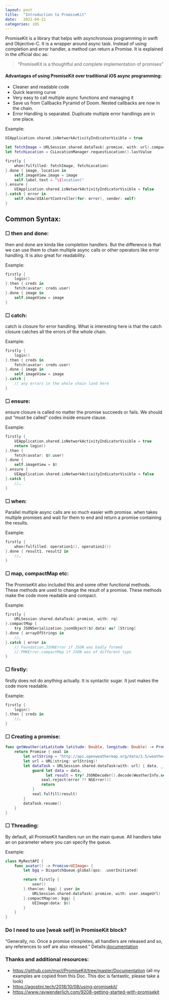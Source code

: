 ```yaml
---
layout: post
title:  "Introduction to PromiseKit"
date:   2021-04-21
categories: iOS
---
```


PromiseKit is a library that helps with asynchronous programming in swift and Objective-C. It is a wrapper around async task. Instead of using completion and error handler, a method can return a Promise. It is explained in the official doc as:
> “PromiseKit is a thoughtful and complete implementation of promises” 

#### Advantages of using PromiseKit over traditional iOS async programming:
* Cleaner and readable code
* Quick learning curve
* Very easy to call multiple async functions and managing it
* Save us from Callbacks Pyramid of Doom. Nested callbacks are now in the chain.
* Error Handling is separated. Duplicate multiple error handlings are in one place.

Example:

```swift
UIApplication.shared.isNetworkActivityIndicatorVisible = true

let fetchImage = URLSession.shared.dataTask(.promise, with: url).compactMap{ UIImage(data: $0.data) }
let fetchLocation = CLLocationManager.requestLocation().lastValue

firstly {
    when(fulfilled: fetchImage, fetchLocation)
}.done { image, location in
    self.imageView.image = image
    self.label.text = "\(location)"
}.ensure {
    UIApplication.shared.isNetworkActivityIndicatorVisible = false
}.catch { error in
    self.show(UIAlertController(for: error), sender: self)
}
```

## Common Syntax:

### ☐ then and done:
then and done are kinda like completion handlers. But the difference is that we can use them to chain multiple async calls or other operators like error handling. It is also great for readability.

Example:

```swift
firstly {
    login()
}.then { creds in
    fetch(avatar: creds.user)
}.done { image in
    self.imageView = image
}
```

### ☐ catch:
catch is closure for error handling. What is interesting here is that the catch closure catches all the errors of the whole chain.

Example:

```swift
firstly {
    login()
}.then { creds in
    fetch(avatar: creds.user)
}.done { image in
    self.imageView = image
}.catch {
    // any errors in the whole chain land here
}
```

### ☐ ensure:
ensure closure is called no matter the promise succeeds or fails. We should put “must be called” codes inside ensure clause.

Example:

```swift
firstly {
    UIApplication.shared.isNetworkActivityIndicatorVisible = true
    return login()
}.then {
    fetch(avatar: $0.user)
}.done {
    self.imageView = $0
}.ensure {
    UIApplication.shared.isNetworkActivityIndicatorVisible = false
}.catch {
    //…
}
```

### ☐ when:
Parallel multiple async calls are so much easier with promise. when takes multiple promises and wait for them to end and return a promise containing the results.

Example:

```swift
firstly {
    when(fulfilled: operation1(), operation2())
}.done { result1, result2 in
    //…
}
```

### ☐ map, compactMap etc:
The PromiseKit also included this and some other functional methods. These methods are used to change the result of a promise. These methods make the code more readable and compact.

Example:

```swift
firstly {
    URLSession.shared.dataTask(.promise, with: rq)
}.compactMap {
    try JSONSerialization.jsonObject($0.data) as? [String]
}.done { arrayOfStrings in
    //…
}.catch { error in
    // Foundation.JSONError if JSON was badly formed
    // PMKError.compactMap if JSON was of different type
}
```

### ☐ firstly:
firstly does not do anything actually. It is syntactic sugar. It just makes the code more readable.

Example:

```swift
firstly {
    login()
}.then { creds in
    //…
}
```

### ☐ Creating a promise:

```swift
func getWeather(atLatitude latitude: Double, longitude: Double) -> Promise<WeatherInfo> {
    return Promise { seal in
        let urlString = "http://api.openweathermap.org/data/2.5/weather?" + "lat=\(latitude)&lon=\(longitude)&appid=\(appID)"
        let url = URL(string: urlString)!
        let dataTask = URLSession.shared.dataTask(with: url) { data, _, error in
            guard let data = data,
                  let result = try? JSONDecoder().decode(WeatherInfo.self, from: data) else {
                seal.reject(error ?? NSError())
                return
            }
            seal.fulfill(result)
        }
        dataTask.resume()
    }
}
```

### ☐ Threading:

By default, all PromiseKit handlers run on the main queue. All handlers take an on parameter where you can specify the queue.

Example:

```swift
class MyRestAPI {
    func avatar() -> Promise<UIImage> {
        let bgq = DispatchQueue.global(qos: .userInitiated)

        return firstly {
            user()
        }.then(on: bgq) { user in
            URLSession.shared.dataTask(.promise, with: user.imageUrl)
        }.compactMap(on: bgq) {
            UIImage(data: $0)
        }
    }
}
```

### Do I need to use [weak self] in PromiseKit block?

“Generally, no. Once a promise completes, all handlers are released and so, any references to self are also released.” 
Details:[documentation](https://github.com/mxcl/PromiseKit/blob/master/Documentation/FAQ.md#do-i-need-to-worry-about-retain-cycles)

### Thanks and additional resources:
* <https://github.com/mxcl/PromiseKit/tree/master/Documentation> (all my examples are copied from this Doc. This doc is fantastic, please take a look)
* <https://agostini.tech/2018/10/08/using-promisekit/>
* <https://www.raywenderlich.com/9208-getting-started-with-promisekit>